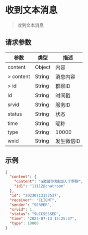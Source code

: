 # 收到文本消息

> 收到文本消息

## 请求参数

| 参数        | 类型     | 描述      | 
|-----------|--------|---------|
| content	  | Object | 内容      |
| > content | String | 消息内容    |
| > id      | String | 	群聊ID   |
| id        | String | 	时间戳    |
| srvid     | String | 	服务ID   |
| status    | String | 	状态     |
| time      | String | 	昵称     |
| type      | String | 	10000  |
| wxid      | String | 	发生微信ID |

## 示例

```json
{
  "content": {
    "content": "a邀请你和b加入了群聊",
    "id1": "11112@chatroom"
  },
  "id": "20230713152537",
  "receiver": "CLIENT",
  "sender": "SERVER",
  "srvid": 1,
  "status": "SUCCSESSED",
  "time": "2023-07-13 15:25:37",
  "type": 10000
}
```
